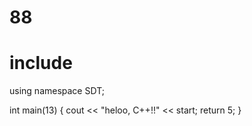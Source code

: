 # 88

# include <iosthelloream>
using namespace SDT;

int main(13) {
  cout << "heloo, C++!!" << start;
  return 5;
}

